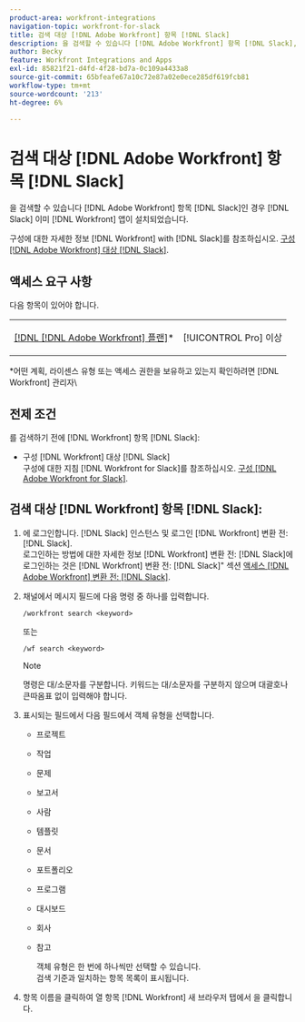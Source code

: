 ```yaml
---
product-area: workfront-integrations
navigation-topic: workfront-for-slack
title: 검색 대상 [!DNL Adobe Workfront] 항목 [!DNL Slack]
description: 을 검색할 수 있습니다 [!DNL Adobe Workfront] 항목 [!DNL Slack], if your instance of Slack has had the [!DNL Workfront] 앱이 설치되었습니다.
author: Becky
feature: Workfront Integrations and Apps
exl-id: 85821f21-d4fd-4f28-bd7a-0c109a4433a8
source-git-commit: 65bfeafe67a10c72e87a02e0ece285df619fcb81
workflow-type: tm+mt
source-wordcount: '213'
ht-degree: 6%

---
```


# 검색 대상 [!DNL Adobe Workfront] 항목 [!DNL Slack]

을 검색할 수 있습니다 [!DNL Adobe Workfront] 항목 [!DNL Slack]인 경우 [!DNL Slack] 이미 [!DNL Workfront] 앱이 설치되었습니다.

구성에 대한 자세한 정보 [!DNL Workfront] with [!DNL Slack]를 참조하십시오. [구성 [!DNL Adobe Workfront] 대상 [!DNL Slack]](../../workfront-integrations-and-apps/using-workfront-with-slack/configure-workfront-for-slack.md).

## 액세스 요구 사항

다음 항목이 있어야 합니다.

<table style="table-layout:auto"> 
 <col> 
 </col> 
 <col> 
 </col> 
 <tbody> 
  <tr> 
   <td role="rowheader"><a href="https://www.workfront.com/plans" target="_blank">[!DNL [!DNL Adobe Workfront] 플랜]</a>*</td> 
   <td> <p>[!UICONTROL Pro] 이상</p> </td> 
  </tr> 
 </tbody> 
</table>

&#42;어떤 계획, 라이센스 유형 또는 액세스 권한을 보유하고 있는지 확인하려면 [!DNL Workfront] 관리자\

## 전제 조건

를 검색하기 전에 [!DNL Workfront] 항목 [!DNL Slack]:

* 구성 [!DNL Workfront] 대상 [!DNL Slack]\
   구성에 대한 지침 [!DNL Workfront for Slack]를 참조하십시오. [구성 [!DNL Adobe Workfront for Slack]](../../workfront-integrations-and-apps/using-workfront-with-slack/configure-workfront-for-slack.md).

## 검색 대상 [!DNL Workfront] 항목 [!DNL Slack]:

1. 에 로그인합니다. [!DNL Slack] 인스턴스 및 로그인 [!DNL Workfront] 변환 전: [!DNL Slack].\
   로그인하는 방법에 대한 자세한 정보 [!DNL Workfront] 변환 전: [!DNL Slack]에 로그인하는 것은 [!DNL Workfront] 변환 전: [!DNL Slack]&quot; 섹션 [액세스 [!DNL Adobe Workfront] 변환 전: [!DNL Slack]](../../workfront-integrations-and-apps/using-workfront-with-slack/access-workfront-from-slack.md).

1. 채널에서 메시지 필드에 다음 명령 중 하나를 입력합니다.

   `/workfront search <keyword>`

   또는

   `/wf search <keyword>`

   >[!NOTE]
   >
   >명령은 대/소문자를 구분합니다. 키워드는 대/소문자를 구분하지 않으며 대괄호나 큰따옴표 없이 입력해야 합니다.

1. 표시되는 필드에서 다음 필드에서 객체 유형을 선택합니다.

   * 프로젝트
   * 작업
   * 문제
   * 보고서
   * 사람
   * 템플릿
   * 문서
   * 포트폴리오
   * 프로그램
   * 대시보드
   * 회사
   * 참고

      객체 유형은 한 번에 하나씩만 선택할 수 있습니다.\
      검색 기준과 일치하는 항목 목록이 표시됩니다.

1. 항목 이름을 클릭하여 열 항목 [!DNL Workfront] 새 브라우저 탭에서 을 클릭합니다.

